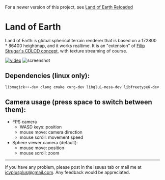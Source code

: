 For a newer version of this project, see [Land of Earth Reloaded](https://github.com/Tomius/ReLoEd)

Land of Earth
=============

Land of Earth is global spherical terrain renderer that is based on a 172800 * 86400 heightmap, and it works realtime. It is an "extension" of [Filip Strugar's CDLOD concept](http://www.vertexasylum.com/downloads/cdlod/cdlod_latest.pdf), with texture streaming of course.

[![video](screenshots/video.png)](https://youtu.be/ebaR9mluvqY)
![screenshot](screenshots/screenshot.png)


Dependencies (linux only):
-------------------------
```
libmagick++-dev clang cmake xorg-dev libglu1-mesa-dev libfreetype6-dev
```

Camera usage (press space to switch between them):
----------------------------------------------------
* FPS camera
  * WASD keys: position
  * mouse move: camera direction
  * mouse scroll: movement speed
* Sphere viewer camera (default):
  * mouse move: position
  * mouse scroll: zoom

----------------------
If you have any problem, please post in the issues tab or mail me at icyplusplus@gmail.com. Any feedback would be appreciated.

